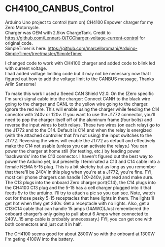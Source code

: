 # CH4100_CANBUS_Control
Arduino Uno project to control (turn on) CH4100 Enpower charger for my Zero Motorcycle.  
Charger was OEM with 2.5kw ChargeTank.
Credit to https://github.com/Lennart-O/TCCharger-voltage-current-control for original code.  
SimpleTimer is here:
https://github.com/marcelloromani/Arduino-SimpleTimer/tree/master/SimpleTimer

I changed code to work with CH4100 charger and added code to blink led with current voltage.  
I had added voltage limiting code but it may not be necessary now that I figured out how to add 
the voltage limit to the CANBUS message, Thanks Arlin Sansome!

To make this work I used a Seeed CAN Shield V2.0.  On the (Zero specific I'm sure) signal cable into the charger:
Connect CANH to the black wire going to the charger and CANL to the yellow wire going to the charger. Ignore the red wire.
This will enable using the charger while feeding the C14 conector with 240v or 120v. If you want to use the J1772 connector,
you'll need to pop the charger itself off of the aluminum frame (four bolts) and reverse the input wires to both relays. These
two wires (on each relay) go to the J1772 and to the C14. Default is C14 and when the relay is energized (with the attached
controller that I'm not using) the input switches to the J1772.  Reversing the wires will enable the J1772 as default and effectively
make the C14 not usable (unless you can activate the relays.)  You can power the charger at home still (for testing, etc.)
by feeding power 'backwards' into the C13 connector. I haven't figured out the best way to power the Arduino yet, but presently
I terminated a C13 and C14 cable into a female NEMA 5-15 plug.  This is a bit sketchy but as long as you remember that there'll
be 240V in this plug when you're at a J1772, you're fine. FYI, most cell phone chargers can handle 120-240v, just read and make sure.
The C13 plugs into the onboard Zero charger port(C14), the C14 plugs into the CH4100 C13 plug and the 5-15 has a cell charger plugged into
it that feeds 5v to the arduino.  I'll try to attach a pic so you can see. Note, watch out for those pesky 5-15 receptacles that have
lights in them. The lights'll get hot when they get 240v. Get a receptacle with no lights. Also, get a C13/C14 cable that can handle
15 amps (14AWG)(Just remembered the onboard charger’s only going to pull about 6 Amps when connected to 240V...15 amp cable is probably
unnecessary.) FYI, you can get one with both connectors and just cut it in half.

The CH4100 seems good for about 2800W so with the onboard at 1300W I'm geting 4100W into the battery.
